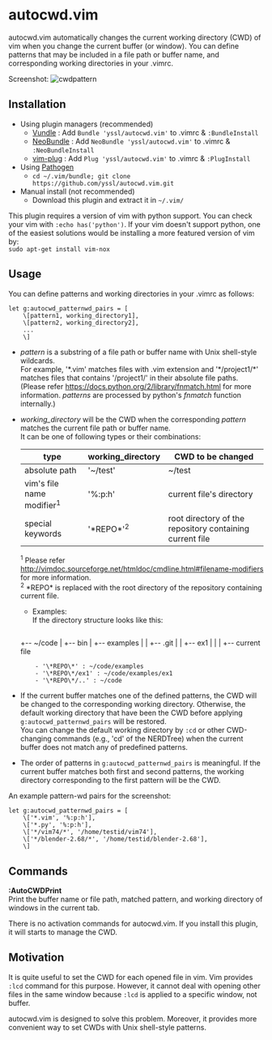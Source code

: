 # autocwd.vim

autocwd.vim automatically changes the current working directory (CWD) of vim when you change the current buffer (or window).
You can define patterns that may be included in a file path or buffer name, and corresponding working directories in your .vimrc. 
<!--The predefined working directories can be the directory of the current buffer's file, absolute paths of specific directories, and so on.-->

Screenshot:
![cwdpattern](https://cloud.githubusercontent.com/assets/5915359/3622432/de3ce5c8-0e33-11e4-8a78-ff5d8bc33d92.png)

## Installation

- Using plugin managers (recommended)
    - [Vundle](https://github.com/gmarik/Vundle.vim) : Add `Bundle 'yssl/autocwd.vim'` to .vimrc & `:BundleInstall`
    - [NeoBundle](https://github.com/Shougo/neobundle.vim) : Add `NeoBundle 'yssl/autocwd.vim'` to .vimrc & `:NeoBundleInstall`
    - [vim-plug](https://github.com/junegunn/vim-plug) : Add `Plug 'yssl/autocwd.vim'` to .vimrc & `:PlugInstall`
- Using [Pathogen](https://github.com/tpope/vim-pathogen)
    - `cd ~/.vim/bundle; git clone https://github.com/yssl/autocwd.vim.git`
- Manual install (not recommended)
    - Download this plugin and extract it in `~/.vim/`

This plugin requires a version of vim with python support. You can check your vim with `:echo has('python')`.
If your vim doesn't support python, one of the easiest solutions would be installing a more featured version of vim by:  
`sudo apt-get install vim-nox`

## Usage

You can define patterns and working directories in your .vimrc as follows:

```
let g:autocwd_patternwd_pairs = [
	\[pattern1, working_directory1],
	\[pattern2, working_directory2],
	...
	\]
```

- *pattern* is a substring of a file path or buffer name with Unix shell-style wildcards.  
For example, '\*.vim' matches files with .vim extension and '\*/project1/\*' matches files that contains '/project1/' in their absolute file paths.  
(Please refer https://docs.python.org/2/library/fnmatch.html for more information.
*patterns* are processed by python's *fnmatch* function internally.)

- *working_directory* will be the CWD when the corresponding *pattern* matches the current file path or buffer name.  
It can be one of following types or their combinations:

	type | working_directory | CWD to be changed
	--- | --- | ---
	absolute path | '~/test' | ~/test
	vim's file name modifier<sup>1</sup> | '%:p:h' | current file's directory
	special keywords | '\*REPO\*'<sup>2</sup> | root directory of the repository containing current file

	<sup>1</sup> Please refer http://vimdoc.sourceforge.net/htmldoc/cmdline.html#filename-modifiers for more information.  
	<sup>2</sup> \*REPO\* is replaced with the root directory of the repository containing current file.  
	- Examples:  
		If the directory structure looks like this:
		```
	+-- ~/code 
	|	+-- bin
	|	+-- examples
	|	|	+-- .git
	|	|	+-- ex1
	| 	|	|	+-- current file
	```
		- '\*REPO\*' : ~/code/examples
		- '\*REPO\*/ex1' : ~/code/examples/ex1
		- '\*REPO\*/..' : ~/code

- If the current buffer matches one of the defined patterns, the CWD will be changed to the corresponding working directory.
Otherwise, the default working directory that have been the CWD before applying `g:autocwd_patternwd_pairs` will be restored.  
You can change the default working directory by `:cd` or other CWD-changing commands (e.g., 'cd' of the NERDTree) when the current buffer does not match any of predefined patterns.

- The order of patterns in `g:autocwd_patternwd_pairs` is meaningful.
If the current buffer matches both first and second patterns, the working directory corresponding to the first pattern will be the CWD.

An example pattern-wd pairs for the screenshot:
```
let g:autocwd_patternwd_pairs = [
	\['*.vim', '%:p:h'],
	\['*.py', '%:p:h'],
	\['*/vim74/*', '/home/testid/vim74'],
	\['*/blender-2.68/*', '/home/testid/blender-2.68'],
	\]
```

## Commands

**:AutoCWDPrint**  
Print the buffer name or file path, matched pattern, and working directory of windows in the current tab.

There is no activation commands for autocwd.vim. 
If you install this plugin, it will starts to manage the CWD.

## Motivation

It is quite useful to set the CWD for each opened file in vim.
Vim provides `:lcd` command for this purpose. 
However, it cannot deal with opening other files in the same window because `:lcd` is applied to a specific window, not buffer.  

autocwd.vim is designed to solve this problem.
Moreover, it provides more convenient way to set CWDs with Unix shell-style patterns.
